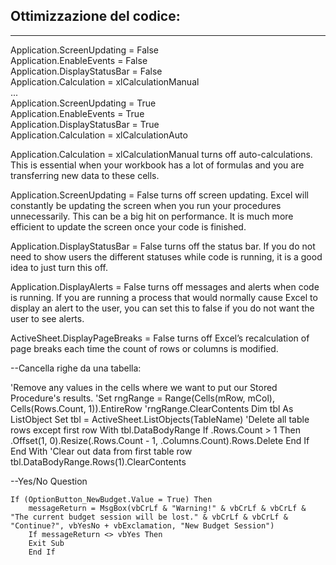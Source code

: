 
## Ottimizzazione del codice:
___
Application.ScreenUpdating = False  
Application.EnableEvents = False  
Application.DisplayStatusBar = False  
Application.Calculation = xlCalculationManual  
    ...  
Application.ScreenUpdating = True  
Application.EnableEvents = True  
Application.DisplayStatusBar = True  
Application.Calculation = xlCalculationAuto  
  

Application.Calculation = xlCalculationManual 
turns off auto-calculations. 
This is essential when your workbook has a lot of formulas and you are transferring new data to these cells.

Application.ScreenUpdating = False 
turns off screen updating. 
Excel will constantly be updating the screen when you run your procedures unnecessarily. This can be a big hit on performance. It is much more efficient to update the screen once your code is finished.

Application.DisplayStatusBar = False 
turns off the status bar. 
If you do not need to show users the different statuses while code is running, it is a good idea to just turn this off.

Application.DisplayAlerts = False turns off messages and alerts when code is running.
If you are running a process that would normally cause Excel to display an alert to the user,
you can set this to false if you do not want the user to see alerts.

ActiveSheet.DisplayPageBreaks = False 
turns off Excel’s recalculation of page breaks each time the count of rows or columns is modified.









--Cancella righe da una tabella:

'Remove any values in the cells where we want to put our Stored Procedure's results.
    'Set rngRange = Range(Cells(mRow, mCol), Cells(Rows.Count, 1)).EntireRow
    'rngRange.ClearContents
      Dim tbl As ListObject
    Set tbl = ActiveSheet.ListObjects(TableName)
    'Delete all table rows except first row
      With tbl.DataBodyRange
        If .Rows.Count > 1 Then
          .Offset(1, 0).Resize(.Rows.Count - 1, .Columns.Count).Rows.Delete
        End If
      End With
    'Clear out data from first table row
    tbl.DataBodyRange.Rows(1).ClearContents


--Yes/No Question

    If (OptionButton_NewBudget.Value = True) Then
        messageReturn = MsgBox(vbCrLf & "Warning!" & vbCrLf & vbCrLf & "The current budget session will be lost." & vbCrLf & vbCrLf & "Continue?", vbYesNo + vbExclamation, "New Budget Session")
        If messageReturn <> vbYes Then
        Exit Sub
        End If
